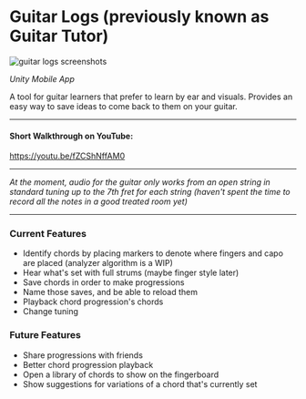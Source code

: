 # Guitar Logs (previously known as Guitar Tutor)

![guitar logs screenshots](https://github.com/user-attachments/assets/ca9584ed-7ee2-4595-bc89-efbf051b2268)

*Unity Mobile App*

A tool for guitar learners that prefer to learn by ear and visuals. Provides an easy way to save ideas to come back to them on your guitar.

------------------------

#### Short Walkthrough on YouTube:

https://youtu.be/fZCShNffAM0

------------------------

*At the moment, audio for the guitar only works from an open string in standard tuning up to the 7th fret for each string (haven't spent the time to record all the notes in a good treated room yet)*

------------------------

### Current Features

- Identify chords by placing markers to denote where fingers and capo are placed (analyzer algorithm is a WIP)
- Hear what's set with full strums (maybe finger style later)
- Save chords in order to make progressions
- Name those saves, and be able to reload them
- Playback chord progression's chords
- Change tuning

### Future Features

- Share progressions with friends
- Better chord progression playback
- Open a library of chords to show on the fingerboard
- Show suggestions for variations of a chord that's currently set
